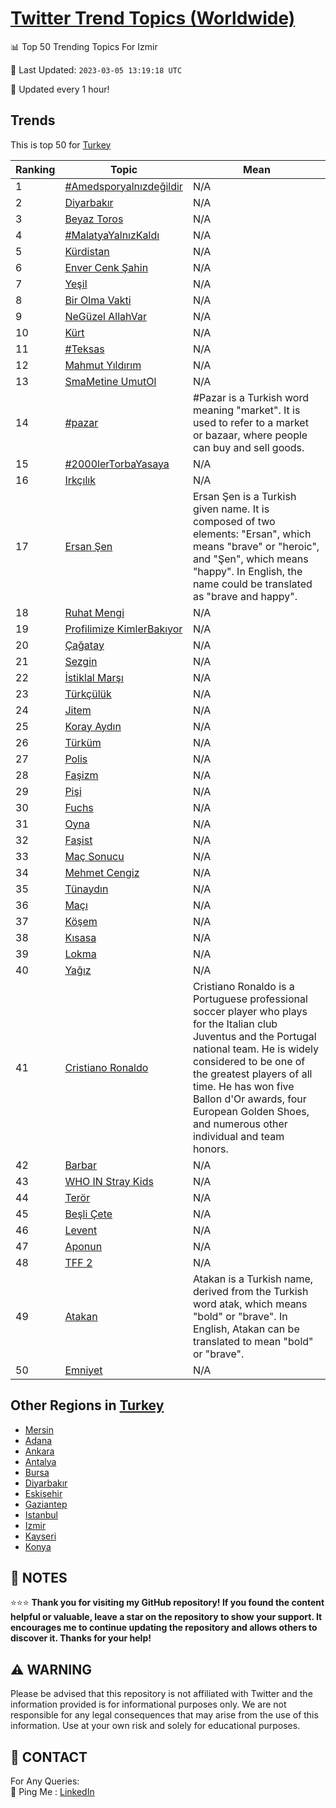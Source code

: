 [Twitter Trend Topics (Worldwide)](https://github.com/ErcinDedeoglu/Twitter-Trend-Topics)
==========


📊 Top 50 Trending Topics For Izmir

📆 Last Updated: `2023-03-05 13:19:18 UTC`

🔧 Updated every 1 hour!


## Trends

This is top 50 for [Turkey](</Turkey>)

| Ranking | Topic | Mean |
| ------- | ------------ | ------------ |
| 1 | [#Amedsporyalnızdeğildir](http://twitter.com/search?q=%23Amedsporyaln%c4%b1zde%c4%9fildir) | N/A |
| 2 | [Diyarbakır](http://twitter.com/search?q=Diyarbak%c4%b1r) | N/A |
| 3 | [Beyaz Toros](http://twitter.com/search?q=Beyaz+Toros) | N/A |
| 4 | [#MalatyaYalnızKaldı](http://twitter.com/search?q=%23MalatyaYaln%c4%b1zKald%c4%b1) | N/A |
| 5 | [Kürdistan](http://twitter.com/search?q=K%c3%bcrdistan) | N/A |
| 6 | [Enver Cenk Şahin](http://twitter.com/search?q=Enver+Cenk+%c5%9eahin) | N/A |
| 7 | [Yeşil](http://twitter.com/search?q=Ye%c5%9fil) | N/A |
| 8 | [Bir Olma Vakti](http://twitter.com/search?q=Bir+Olma+Vakti) | N/A |
| 9 | [NeGüzel AllahVar](http://twitter.com/search?q=NeG%c3%bczel+AllahVar) | N/A |
| 10 | [Kürt](http://twitter.com/search?q=K%c3%bcrt) | N/A |
| 11 | [#Teksas](http://twitter.com/search?q=%23Teksas) | N/A |
| 12 | [Mahmut Yıldırım](http://twitter.com/search?q=Mahmut+Y%c4%b1ld%c4%b1r%c4%b1m) | N/A |
| 13 | [SmaMetine UmutOl](http://twitter.com/search?q=SmaMetine+UmutOl) | N/A |
| 14 | [#pazar](http://twitter.com/search?q=%23pazar) | #Pazar is a Turkish word meaning "market". It is used to refer to a market or bazaar, where people can buy and sell goods. |
| 15 | [#2000lerTorbaYasaya](http://twitter.com/search?q=%232000lerTorbaYasaya) | N/A |
| 16 | [Irkçılık](http://twitter.com/search?q=Irk%c3%a7%c4%b1l%c4%b1k) | N/A |
| 17 | [Ersan Şen](http://twitter.com/search?q=Ersan+%c5%9een) | Ersan Şen is a Turkish given name. It is composed of two elements: "Ersan", which means "brave" or "heroic", and "Şen", which means "happy". In English, the name could be translated as "brave and happy". |
| 18 | [Ruhat Mengi](http://twitter.com/search?q=Ruhat+Mengi) | N/A |
| 19 | [Profilimize KimlerBakıyor](http://twitter.com/search?q=Profilimize+KimlerBak%c4%b1yor) | N/A |
| 20 | [Çağatay](http://twitter.com/search?q=%c3%87a%c4%9fatay) | N/A |
| 21 | [Sezgin](http://twitter.com/search?q=Sezgin) | N/A |
| 22 | [İstiklal Marşı](http://twitter.com/search?q=%c4%b0stiklal+Mar%c5%9f%c4%b1) | N/A |
| 23 | [Türkçülük](http://twitter.com/search?q=T%c3%bcrk%c3%a7%c3%bcl%c3%bck) | N/A |
| 24 | [Jitem](http://twitter.com/search?q=Jitem) | N/A |
| 25 | [Koray Aydın](http://twitter.com/search?q=Koray+Ayd%c4%b1n) | N/A |
| 26 | [Türküm](http://twitter.com/search?q=T%c3%bcrk%c3%bcm) | N/A |
| 27 | [Polis](http://twitter.com/search?q=Polis) | N/A |
| 28 | [Faşizm](http://twitter.com/search?q=Fa%c5%9fizm) | N/A |
| 29 | [Pişi](http://twitter.com/search?q=Pi%c5%9fi) | N/A |
| 30 | [Fuchs](http://twitter.com/search?q=Fuchs) | N/A |
| 31 | [Oyna](http://twitter.com/search?q=Oyna) | N/A |
| 32 | [Faşist](http://twitter.com/search?q=Fa%c5%9fist) | N/A |
| 33 | [Maç Sonucu](http://twitter.com/search?q=Ma%c3%a7+Sonucu) | N/A |
| 34 | [Mehmet Cengiz](http://twitter.com/search?q=Mehmet+Cengiz) | N/A |
| 35 | [Tünaydın](http://twitter.com/search?q=T%c3%bcnayd%c4%b1n) | N/A |
| 36 | [Maçı](http://twitter.com/search?q=Ma%c3%a7%c4%b1) | N/A |
| 37 | [Köşem](http://twitter.com/search?q=K%c3%b6%c5%9fem) | N/A |
| 38 | [Kısasa](http://twitter.com/search?q=K%c4%b1sasa) | N/A |
| 39 | [Lokma](http://twitter.com/search?q=Lokma) | N/A |
| 40 | [Yağız](http://twitter.com/search?q=Ya%c4%9f%c4%b1z) | N/A |
| 41 | [Cristiano Ronaldo](http://twitter.com/search?q=Cristiano+Ronaldo) | Cristiano Ronaldo is a Portuguese professional soccer player who plays for the Italian club Juventus and the Portugal national team. He is widely considered to be one of the greatest players of all time. He has won five Ballon d'Or awards, four European Golden Shoes, and numerous other individual and team honors. |
| 42 | [Barbar](http://twitter.com/search?q=Barbar) | N/A |
| 43 | [WHO IN Stray Kids](http://twitter.com/search?q=WHO+IN+Stray+Kids) | N/A |
| 44 | [Terör](http://twitter.com/search?q=Ter%c3%b6r) | N/A |
| 45 | [Beşli Çete](http://twitter.com/search?q=Be%c5%9fli+%c3%87ete) | N/A |
| 46 | [Levent](http://twitter.com/search?q=Levent) | N/A |
| 47 | [Aponun](http://twitter.com/search?q=Aponun) | N/A |
| 48 | [TFF 2](http://twitter.com/search?q=TFF+2) | N/A |
| 49 | [Atakan](http://twitter.com/search?q=Atakan) | Atakan is a Turkish name, derived from the Turkish word atak, which means "bold" or "brave". In English, Atakan can be translated to mean "bold" or "brave". |
| 50 | [Emniyet](http://twitter.com/search?q=Emniyet) | N/A |



## Other Regions in [Turkey](</Turkey>)

* [Mersin](</Turkey/Mersin.md>)
* [Adana](</Turkey/Adana.md>)
* [Ankara](</Turkey/Ankara.md>)
* [Antalya](</Turkey/Antalya.md>)
* [Bursa](</Turkey/Bursa.md>)
* [Diyarbakır](</Turkey/Diyarbakır.md>)
* [Eskişehir](</Turkey/Eskişehir.md>)
* [Gaziantep](</Turkey/Gaziantep.md>)
* [Istanbul](</Turkey/Istanbul.md>)
* [Izmir](</Turkey/Izmir.md>)
* [Kayseri](</Turkey/Kayseri.md>)
* [Konya](</Turkey/Konya.md>)



## 📝 NOTES

⭐⭐⭐ **Thank you for visiting my GitHub repository! If you found the content helpful or valuable, leave a star on the repository to show your support. It encourages me to continue updating the repository and allows others to discover it. Thanks for your help!**


## ⚠️ WARNING

Please be advised that this repository is not affiliated with Twitter and the information provided is for informational purposes only. We are not responsible for any legal consequences that may arise from the use of this information. Use at your own risk and solely for educational purposes.


## 📨 CONTACT

 For Any Queries:  
            🏓 Ping Me : [LinkedIn](https://www.linkedin.com/in/ercindedeoglu/)
